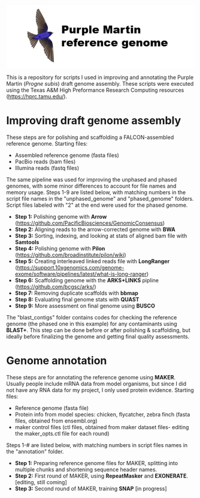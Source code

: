 ![Logo](https://github.com/edegreef/PUMA-reference-genome/blob/master/PUMA-logo.JPG)

This is a repository for scripts I used in improving and annotating the Purple Martin (*Progne subis*) draft genome assembly. These scripts were executed using the Texas A&M High Preformance Research Computing resources (https://hprc.tamu.edu/).

# Improving draft genome assembly
These steps are for polishing and scaffolding a FALCON-assembled reference genome. Starting files:
* Assembled reference genome (fasta files)
* PacBio reads (bam files)
* Illumina reads (fastq files)

The same pipeline was used for improving the unphased and phased genomes, with some minor differences to account for file names and memory usage. Steps 1-9 are listed below, with matching numbers in the script file names in the "unphased_genome" and "phased_genome" folders. Script files labeled with "2" at the end were used for the phased genome.

* **Step 1:** Polishing genome with **Arrow** (https://github.com/PacificBiosciences/GenomicConsensus)
* **Step 2:** Aligning reads to the arrow-corrected genome with **BWA**
* **Step 3:** Sorting, indexing, and looking at stats of aligned bam file with **Samtools**
* **Step 4:** Polishing genome with **Pilon** (https://github.com/broadinstitute/pilon/wiki)
* **Step 5:** Creating interleaved linked reads file with **LongRanger** (https://support.10xgenomics.com/genome-exome/software/pipelines/latest/what-is-long-ranger)
* **Step 6:** Scaffolding genome with the **ARKS+LINKS** pipline (https://github.com/bcgsc/arks/)
* **Step 7:** Removing duplicate scaffolds with **bbmap**
* **Step 8:** Evaluating final genome stats with **QUAST**
* **Step 9:** More assessment on final genome using **BUSCO**

The "blast_contigs" folder contains codes for checking the reference genome (the phased one in this example) for any contaminants using **BLAST+**. This step can be done before or after polishing & scaffolding, but ideally before finalizing the genome and getting final quality assessments.

# Genome annotation
These steps are for annotating the reference genome using **MAKER**. Usually people include mRNA data from model organisms, but since I did not have any RNA data for my project, I only used protein evidence. Starting files:
* Reference genome (fasta file)
* Protein info from model species: chicken, flycatcher, zebra finch (fasta files, obtained from ensembl.org)
* maker control files (ctl files, obtained from maker dataset files- editing the maker_opts.ctl file for each round)

Steps 1-# are listed below, with matching numbers in script files names in the "annotation" folder.

* **Step 1:** Preparing reference genome files for MAKER, splitting into multiple chunks and shortening sequence header names.
* **Step 2:** First round of MAKER, using **RepeatMasker** and **EXONERATE**. [editing, still coming]
* **Step 3:** Second round of MAKER, training **SNAP** [in progress]

